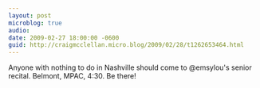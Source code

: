```yaml
---
layout: post
microblog: true
audio: 
date: 2009-02-27 18:00:00 -0600
guid: http://craigmcclellan.micro.blog/2009/02/28/t1262653464.html
---
```

Anyone with nothing to do in Nashville should come to @emsylou's senior recital.  Belmont, MPAC, 4:30.  Be there!
